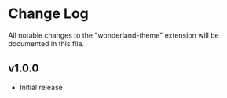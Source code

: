 # Change Log

All notable changes to the "wonderland-theme" extension will be documented in this file.

## v1.0.0

- Initial release
